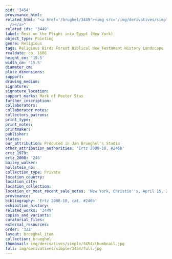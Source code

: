 ```yaml
---
pid: '3454'
provenance_html: 
related_html: "<a href='/brughel/3449'><img src='/img/derivatives/simple/3449/thumbnail.jpg'
  /></a>"
related_ids: '3449'
label: Rest on the Flight into Egypt (New York)
object_type: Painting
genre: Religious
tags: Religious Birds Forest Biblical New_Testament History Landscape
realdate: ca. 1606
height_cm: '19.5'
width_cm: '15.5'
diameter_cm: 
plate_dimensions: 
support: 
drawing_medium: 
signature: 
signature_location: 
support_marks: Mark of Peeter Stas
further_inscription: 
collaborators: 
collaborator_notes: 
collectors_patrons: 
print_type: 
print_notes: 
printmaker: 
publisher: 
states: 
our_attribution: Produced in Jan Brueghel's Studio
other_attribution_authorities: 'Ertz 2008-10, #246b'
ertz_1979: 
ertz_2008: '246'
bailey_walker: 
hollstein_no: 
collection_type: Private
location_country: 
location_city: 
location_collection: 
location_or_most_recent_sale_notes: 'New York, Christie''s, April 15, 2008, #15'
provenance: 
bibliography: 'Ertz 2008-10, cat. #246b'
exhibition_history: 
related_works: '3449'
copies_and_variants: 
curatorial_files: 
external_resources: 
order: '322'
layout: brueghel_item
collection: brueghel
thumbnail: img/derivatives/simple/3454/thumbnail.jpg
full: img/derivatives/simple/3454/full.jpg
---
```


